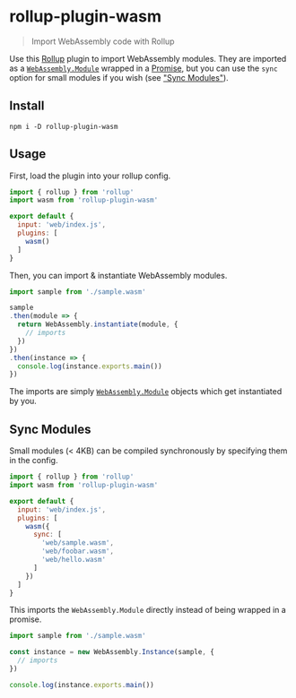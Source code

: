 
# rollup-plugin-wasm

> Import WebAssembly code with Rollup

Use this [Rollup](https://github.com/rollup/rollup) plugin to import WebAssembly modules.  They are imported as a [`WebAssembly.Module`](https://developer.mozilla.org/en-US/docs/Web/JavaScript/Reference/Global_Objects/WebAssembly/Module) wrapped in a [Promise](https://developer.mozilla.org/en-US/docs/Web/JavaScript/Reference/Global_Objects/Promise), but you can use the `sync` option for small modules if you wish (see ["Sync Modules"](#sync_modules)).

## Install

```
npm i -D rollup-plugin-wasm
```

## Usage

First, load the plugin into your rollup config.

```js
import { rollup } from 'rollup'
import wasm from 'rollup-plugin-wasm'

export default {
  input: 'web/index.js',
  plugins: [
    wasm()
  ]
}
```

Then, you can import & instantiate WebAssembly modules.

```js
import sample from './sample.wasm'

sample
.then(module => {
  return WebAssembly.instantiate(module, {
    // imports
  })
})
.then(instance => {
  console.log(instance.exports.main())
})
```

The imports are simply [`WebAssembly.Module`](https://developer.mozilla.org/en-US/docs/Web/JavaScript/Reference/Global_Objects/WebAssembly/Module) objects which get instantiated by you.

## Sync Modules

Small modules (< 4KB) can be compiled synchronously by specifying them in the config.

```js
import { rollup } from 'rollup'
import wasm from 'rollup-plugin-wasm'

export default {
  input: 'web/index.js',
  plugins: [
    wasm({
      sync: [
        'web/sample.wasm',
        'web/foobar.wasm',
        'web/hello.wasm'
      ]
    })
  ]
}
```

This imports the `WebAssembly.Module` directly instead of being wrapped in a promise.

```js
import sample from './sample.wasm'

const instance = new WebAssembly.Instance(sample, {
  // imports
})

console.log(instance.exports.main())
```
